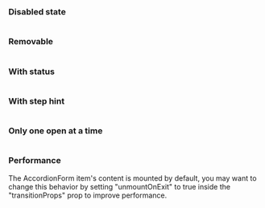 ```jsx {"file": "./examples/AccordionForm_0_default.jsx"}
```

### Disabled state

```jsx {"file": "./examples/AccordionForm_1_disabled.jsx"}
```

### Removable

```jsx {"file": "./examples/AccordionForm_2_removable.jsx"}
```

### With status

```jsx {"file": "./examples/AccordionForm_3_status.jsx"}
```

### With step hint

```jsx {"file": "./examples/AccordionForm_4_hint.jsx"}
```

### Only one open at a time

```jsx {"file": "./examples/AccordionForm_5_one_open.jsx"}
```

### Performance

The AccordionForm item's content is mounted by default, you may want to change this behavior by setting "unmountOnExit" to true inside the "transitionProps" prop to improve performance.

```jsx {"file": "./examples/AccordionForm_6_performance.jsx"}
```
